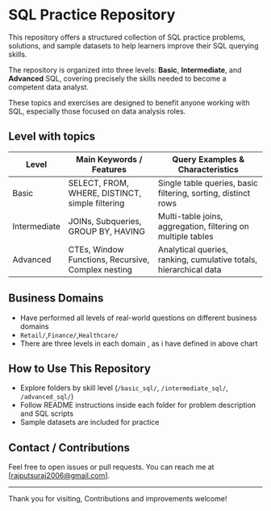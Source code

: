 # SQL Practice Repository

This repository offers a structured collection of SQL practice problems, solutions, and sample datasets to help learners improve their SQL querying skills.  

The repository is organized into three levels: **Basic**, **Intermediate**, and **Advanced** SQL, covering precisely the skills needed to become a competent data analyst.  

These topics and exercises are designed to benefit anyone working with SQL, especially those focused on data analysis roles.  

## Level with topics

|  Level       |  Main Keywords / Features                          |           Query Examples & Characteristics                        | 
|--------------|----------------------------------------------------|-------------------------------------------------------------------| 
| Basic        | SELECT, FROM, WHERE, DISTINCT, simple filtering    | Single table queries, basic filtering, sorting, distinct rows     | 
| Intermediate | JOINs, Subqueries, GROUP BY, HAVING                | Multi-table joins, aggregation, filtering on multiple tables      | 
| Advanced     | CTEs, Window Functions, Recursive, Complex nesting | Analytical queries, ranking, cumulative totals, hierarchical data | 

## Business Domains  

- Have performed all levels of real-world questions on different business domains
- `Retail/`,`Finance/`,`Healthcare/`
- There are three levels in each domain , as i have defined in above chart 

## How to Use This Repository

- Explore folders by skill level (`/basic_sql/`, `/intermediate_sql/`, `/advanced_sql/`)
- Follow README instructions inside each folder for problem description and SQL scripts
- Sample datasets are included for practice

## Contact / Contributions

Feel free to open issues or pull requests. You can reach me at [rajputsuraj2006@gmail.com].

---

Thank you for visiting,
Contributions and improvements welcome!
